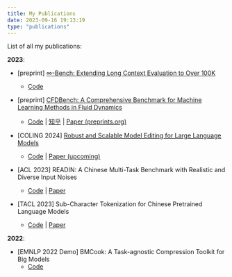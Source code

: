 ```yaml
---
title: My Publications
date: 2023-09-16 19:13:19
type: "publications"
---
```

<!-- # My Publications -->

List of all my publications:

**2023**:

- [preprint] [$\infty$-Bench: Extending Long Context Evaluation to Over 100K](/2024/01/10/InfiniteBench/)
    - [Code](http://www.github.com/OpenBMB/InfiniteBench)

- [preprint] [CFDBench: A Comprehensive Benchmark for Machine Learning Methods in Fluid Dynamics](/2023/09/16/CFDBench/)
    - [Code](https://www.github.com/luo-yining/CFDBench) | [知乎](https://zhuanlan.zhihu.com/p/656033757) | [Paper (preprints.org)](https://www.preprints.org/manuscript/202309.1550/v1)

- [COLING 2024] [Robust and Scalable Model Editing for Large Language Models](/2024/03/14/EREN/)
    - [Code](https://www.github.com/chen-yingfa/eren) | [Paper (upcoming)](...)
- [ACL 2023] READIN: A Chinese Multi-Task Benchmark with Realistic and Diverse Input Noises
    - [Code](https://www.github.com/THUNLP/READIN) | [Paper](https://aclanthology.org/2023.acl-long.460/)

- [TACL 2023] Sub-Character Tokenization for Chinese Pretrained Language Models
    - [Code](https://www.github.com/THUNLP/SubCharTokenization) | [Paper](https://aclanthology.org/2023.tacl-1.28/)

**2022**:

- [EMNLP 2022 Demo] BMCook: A Task-agnostic Compression Toolkit for Big Models
    - [Code](https://www.github.com/OpenBMB/BMCook)
